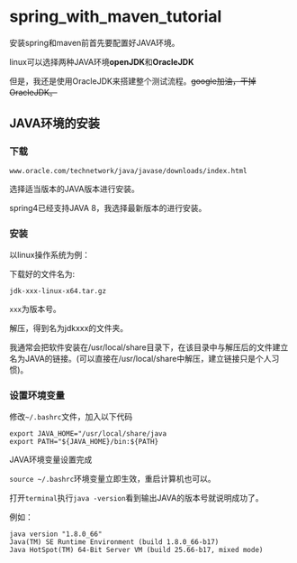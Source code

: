 # spring_with_maven_tutorial

安装spring和maven前首先要配置好JAVA环境。

linux可以选择两种JAVA环境**openJDK**和**OracleJDK**

但是，我还是使用OracleJDK来搭建整个测试流程。~~google加油，干掉OracleJDK。~~

## JAVA环境的安装

### 下载

```
www.oracle.com/technetwork/java/javase/downloads/index.html
```

选择适当版本的JAVA版本进行安装。

spring4已经支持JAVA 8，我选择最新版本的进行安装。

### 安装

以linux操作系统为例：

下载好的文件名为:

```
jdk-xxx-linux-x64.tar.gz
```

`xxx`为版本号。

解压，得到名为jdkxxx的文件夹。

我通常会把软件安装在/usr/local/share目录下，在该目录中与解压后的文件建立名为JAVA的链接。(可以直接在/usr/local/share中解压，建立链接只是个人习惯)。

### 设置环境变量

修改`~/.bashrc`文件，加入以下代码

```
export JAVA_HOME="/usr/local/share/java
export PATH="${JAVA_HOME}/bin:${PATH}
```

JAVA环境变量设置完成

`source ~/.bashrc`环境变量立即生效，重启计算机也可以。

打开`terminal`执行`java -version`看到输出JAVA的版本号就说明成功了。

例如：

```
java version "1.8.0_66"
Java(TM) SE Runtime Environment (build 1.8.0_66-b17)
Java HotSpot(TM) 64-Bit Server VM (build 25.66-b17, mixed mode)
```